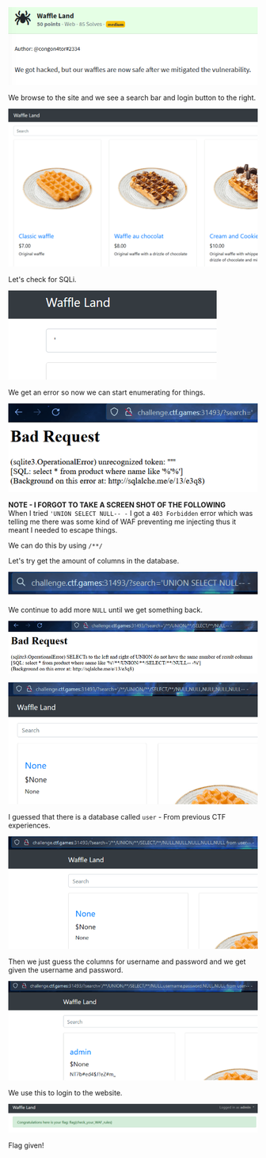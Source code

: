 ![[WaffleLand]](https://github.com/geoffchisnall/CTF-Writeups/blob/main/HacktivityCon/2021/pregame/images/WaffleLand/waffleland.png)

We browse to the site and we see a search bar and login button to the right.

![[WaffleLand]](https://github.com/geoffchisnall/CTF-Writeups/blob/main/HacktivityCon/2021/pregame/images/WaffleLand/waffle1.png)

Let's check for SQLi.

![[WaffleLand]](https://github.com/geoffchisnall/CTF-Writeups/blob/main/HacktivityCon/2021/pregame/images/WaffleLand/waffle2.png)

We get an error so now we can start enumerating for things.

![[WaffleLand]](https://github.com/geoffchisnall/CTF-Writeups/blob/main/HacktivityCon/2021/pregame/images/WaffleLand/waffle_sqli_1.png)

**NOTE - I FORGOT TO TAKE A SCREEN SHOT OF THE FOLLOWING**
<br>
When I tried `'UNION SELECT NULL-- -` I got a `403 Forbidden` error which was telling me there was some kind of WAF preventing me injecting thus it meant I needed to escape things.

We can do this by using `/**/`

Let's try get the amount of columns in the database.

![[WaffleLand]](https://github.com/geoffchisnall/CTF-Writeups/blob/main/HacktivityCon/2021/pregame/images/WaffleLand/waffle_sqli_2.png)

We continue to add more `NULL` until we get something back.

![[WaffleLand]](https://github.com/geoffchisnall/CTF-Writeups/blob/main/HacktivityCon/2021/pregame/images/WaffleLand/waffle_sqli_3.png)

![[WaffleLand]](https://github.com/geoffchisnall/CTF-Writeups/blob/main/HacktivityCon/2021/pregame/images/WaffleLand/waffle_sqli_4.png)

I guessed that there is a database called `user` - From previous CTF experiences.

![[WaffleLand]](https://github.com/geoffchisnall/CTF-Writeups/blob/main/HacktivityCon/2021/pregame/images/WaffleLand/waffle_sqli_5.png)

Then we just guess the columns for username and password and we get given the username and password.

![[WaffleLand]](https://github.com/geoffchisnall/CTF-Writeups/blob/main/HacktivityCon/2021/pregame/images/WaffleLand/waffle_sqli_6.png)

We use this to login to the website.

![[WaffleLand]](https://github.com/geoffchisnall/CTF-Writeups/blob/main/HacktivityCon/2021/pregame/images/WaffleLand/waffle_flag.png)

Flag given!
